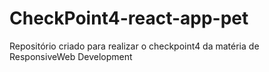 # CheckPoint4-react-app-pet
Repositório criado para realizar o checkpoint4 da matéria de  ResponsiveWeb Development
